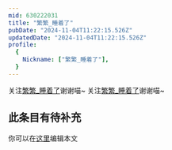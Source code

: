 ```yaml
---
mid: 630222031
title: "繁繁_睡着了"
pubDate: "2024-11-04T11:22:15.526Z"
updatedDate: "2024-11-04T11:22:15.526Z"
profile:
  {
    Nickname: ["繁繁_睡着了"],
  }
---
```


关注[繁繁_睡着了](https://space.bilibili.com/630222031)谢谢喵~ 关注[繁繁_睡着了](https://space.bilibili.com/630222031)谢谢喵~

## 此条目有待补充
你可以在[这里](https://github.com/Yuhanawa/VTuber.ICU-Content/edit/master/v/繁繁_睡着了/index.md)编辑本文
